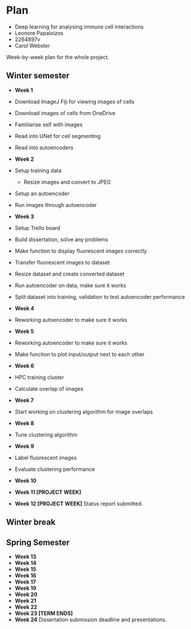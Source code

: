 # Plan

* Deep learning for analysing immune cell interactions
* Leonore Papaloizos
* 2264897v
* Carol Webster

Week-by-week plan for the whole project.

## Winter semester

* **Week 1**
* Download ImageJ Fiji for viewing images of cells
* Download images of cells from OneDrive
* Familiarise self with images
* Read into UNet for cell segmenting
* Read into autoencoders

* **Week 2**
* Setup training data
   * Resize images and convert to JPEG
* Setup an autoencoder
* Run images through autoencoder

* **Week 3**
* Setup Trello board
* Build dissertation, solve any problems
* Make function to display fluorescent images correctly
* Transfer fluorescent images to dataset
* Resize dataset and create converted dataset
* Run autoencoder on data, make sure it works
* Split dataset into training, validation to test autoencoder performance

* **Week 4**
* Reworking autoencoder to make sure it works

* **Week 5**
* Reworking autoencoder to make sure it works
* Make function to plot input/output next to each other

* **Week 6**
* HPC training cluster
* Calculate overlap of images

* **Week 7**
* Start working on clustering algorithm for image overlaps

* **Week 8**
* Tune clustering algorithm

* **Week 9**
* Label fluorescent images
* Evaluate clustering performance

* **Week 10**
* **Week 11 [PROJECT WEEK]**
* **Week 12 [PROJECT WEEK]** Status report submitted.

## Winter break

## Spring Semester

* **Week 13**
* **Week 14**
* **Week 15**
* **Week 16**
* **Week 17**
* **Week 19**
* **Week 20**
* **Week 21**
* **Week 22**
* **Week 23 [TERM ENDS]**
* **Week 24** Dissertation submission deadline and presentations.
